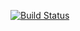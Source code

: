 [![Build Status](https://travis-ci.org/LiloBar/registration-webapp.svg?branch=master)](https://travis-ci.org/LiloBar/registration-webapp)

